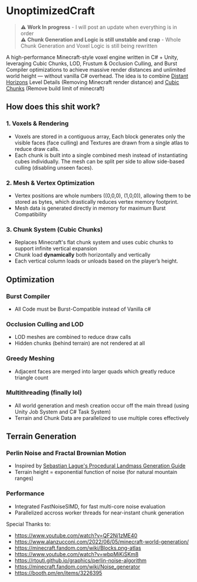 # UnoptimizedCraft
> ⚠️ **Work In progress** - I will post an update when everything is in order <br>
> ⚠️ **Chunk Generation and Logic is still unstable and crap** - Whole Chunk Generation and Voxel Logic is still being rewritten <br>

A high-performance Minecraft-style voxel engine written in C# + Unity, leveraging Cubic Chunks, LOD, Frustum & Occlusion Culling, and Burst Compiler optimizations to achieve massive render distances and unlimited world height — without vanilla C# overhead. The idea is to combine [Distant Horizons](https://www.curseforge.com/minecraft/mc-mods/distant-horizons) Level Details (Removing Minecraft render distance) and [Cubic Chunks](https://www.curseforge.com/minecraft/mc-mods/opencubicchunks) (Remove build limit of minecraft)


## How does this shit work?
### 1. Voxels & Rendering
- Voxels are stored in a contiguous array, Each block generates only the visible faces (face culling) and Textures are drawn from a single atlas to reduce draw calls.
- Each chunk is built into a single combined mesh instead of instantiating cubes individually. The mesh can be split per side to allow side-based culling (disabling unseen faces).

### 2. Mesh & Vertex Optimization
- Vertex positions are whole numbers ((0,0,0), (1,0,0)), allowing them to be stored as bytes, which drastically reduces vertex memory footprint.
- Mesh data is generated directly in memory for maximum Burst Compatibility

### 3. Chunk System (Cubic Chunks)
- Replaces Minecraft's flat chunk system and uses cubic chunks to support infinite vertical expansion
- Chunk load **dynamically** both horizontally and vertically
- Each vertical column loads or unloads based on the player’s height.

## Optimization 
### Burst Compiler
- All Code must be Burst-Compatible instead of Vanilla c#
### Occlusion Culling and LOD
- LOD meshes are combined to reduce draw calls
- Hidden chunks (behind terrain) are not rendered at all
### Greedy Meshing
- Adjacent faces are merged into larger quads which greatly reduce triangle count
### Multithreading (finally lol)
- All world generation and mesh creation occur off the main thread (using Unity Job System and C# Task System)
- Terrain and Chunk Data are parallelized to use multiple cores effectively

## Terrain Generation
### Perlin Noise and Fractal Brownian Motion
- Inspired by [Sebastian Lague's Procedural Landmass Generation Guide](https://github.com/SebLague/Procedural-Landmass-Generation)
- Terrain height = exponential function of noise (for natural mountain ranges)
### Performance
- Integrated FastNoiseSIMD, for fast multi-core noise evaluation
- Parallelized accross worker threads for near-instant chunk generation


  
Special Thanks to:
- https://www.youtube.com/watch?v=QF2Nj1zME40
- https://www.alanzucconi.com/2022/06/05/minecraft-world-generation/
- https://minecraft.fandom.com/wiki/Blocks.png-atlas
- https://www.youtube.com/watch?v=wbpMiKiSKm8
- https://rtouti.github.io/graphics/perlin-noise-algorithm
- https://minecraft.fandom.com/wiki/Noise_generator
- https://booth.pm/en/items/3226395

